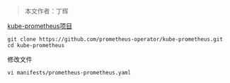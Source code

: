 > 本文作者：丁辉

[kube-prometheus项目](https://github.com/prometheus-operator/kube-prometheus)

```
git clone https://github.com/prometheus-operator/kube-prometheus.git
cd kube-prometheus
```

修改文件

```
vi manifests/prometheus-prometheus.yaml

```

